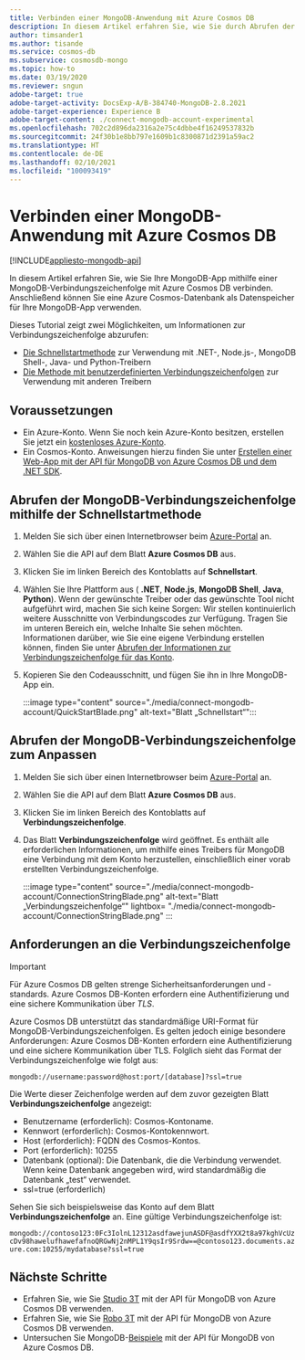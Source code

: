 ```yaml
---
title: Verbinden einer MongoDB-Anwendung mit Azure Cosmos DB
description: In diesem Artikel erfahren Sie, wie Sie durch Abrufen der Verbindungszeichenfolge über das Portal eine MongoDB-App mit Azure Cosmos DB verbinden.
author: timsander1
ms.author: tisande
ms.service: cosmos-db
ms.subservice: cosmosdb-mongo
ms.topic: how-to
ms.date: 03/19/2020
ms.reviewer: sngun
adobe-target: true
adobe-target-activity: DocsExp-A/B-384740-MongoDB-2.8.2021
adobe-target-experience: Experience B
adobe-target-content: ./connect-mongodb-account-experimental
ms.openlocfilehash: 702c2d896da2316a2e75c4dbbe4f16249537832b
ms.sourcegitcommit: 24f30b1e8bb797e1609b1c8300871d2391a59ac2
ms.translationtype: HT
ms.contentlocale: de-DE
ms.lasthandoff: 02/10/2021
ms.locfileid: "100093419"
---
```

# <a name="connect-a-mongodb-application-to-azure-cosmos-db"></a>Verbinden einer MongoDB-Anwendung mit Azure Cosmos DB
[!INCLUDE[appliesto-mongodb-api](includes/appliesto-mongodb-api.md)]

In diesem Artikel erfahren Sie, wie Sie Ihre MongoDB-App mithilfe einer MongoDB-Verbindungszeichenfolge mit Azure Cosmos DB verbinden. Anschließend können Sie eine Azure Cosmos-Datenbank als Datenspeicher für Ihre MongoDB-App verwenden.

Dieses Tutorial zeigt zwei Möglichkeiten, um Informationen zur Verbindungszeichenfolge abzurufen:

- [Die Schnellstartmethode](#get-the-mongodb-connection-string-by-using-the-quick-start) zur Verwendung mit .NET-, Node.js-, MongoDB Shell-, Java- und Python-Treibern
- [Die Methode mit benutzerdefinierten Verbindungszeichenfolgen](#get-the-mongodb-connection-string-to-customize) zur Verwendung mit anderen Treibern

## <a name="prerequisites"></a>Voraussetzungen

- Ein Azure-Konto. Wenn Sie noch kein Azure-Konto besitzen, erstellen Sie jetzt ein [kostenloses Azure-Konto](https://azure.microsoft.com/free/).
- Ein Cosmos-Konto. Anweisungen hierzu finden Sie unter [Erstellen einer Web-App mit der API für MongoDB von Azure Cosmos DB und dem .NET SDK](create-mongodb-dotnet.md).

## <a name="get-the-mongodb-connection-string-by-using-the-quick-start"></a>Abrufen der MongoDB-Verbindungszeichenfolge mithilfe der Schnellstartmethode

1. Melden Sie sich über einen Internetbrowser beim [Azure-Portal](https://portal.azure.com) an.
2. Wählen Sie die API auf dem Blatt **Azure Cosmos DB** aus.
3. Klicken Sie im linken Bereich des Kontoblatts auf **Schnellstart**.
4. Wählen Sie Ihre Plattform aus ( **.NET**, **Node.js**, **MongoDB Shell**, **Java**, **Python**). Wenn der gewünschte Treiber oder das gewünschte Tool nicht aufgeführt wird, machen Sie sich keine Sorgen: Wir stellen kontinuierlich weitere Ausschnitte von Verbindungscodes zur Verfügung. Tragen Sie im unteren Bereich ein, welche Inhalte Sie sehen möchten. Informationen darüber, wie Sie eine eigene Verbindung erstellen können, finden Sie unter [Abrufen der Informationen zur Verbindungszeichenfolge für das Konto](#get-the-mongodb-connection-string-to-customize).
5. Kopieren Sie den Codeausschnitt, und fügen Sie ihn in Ihre MongoDB-App ein.

    :::image type="content" source="./media/connect-mongodb-account/QuickStartBlade.png" alt-text="Blatt „Schnellstart“":::

## <a name="get-the-mongodb-connection-string-to-customize"></a>Abrufen der MongoDB-Verbindungszeichenfolge zum Anpassen

1. Melden Sie sich über einen Internetbrowser beim [Azure-Portal](https://portal.azure.com) an.
2. Wählen Sie die API auf dem Blatt **Azure Cosmos DB** aus.
3. Klicken Sie im linken Bereich des Kontoblatts auf **Verbindungszeichenfolge**.
4. Das Blatt **Verbindungszeichenfolge** wird geöffnet. Es enthält alle erforderlichen Informationen, um mithilfe eines Treibers für MongoDB eine Verbindung mit dem Konto herzustellen, einschließlich einer vorab erstellten Verbindungszeichenfolge.

   :::image type="content" source="./media/connect-mongodb-account/ConnectionStringBlade.png" alt-text="Blatt „Verbindungszeichenfolge“" lightbox= "./media/connect-mongodb-account/ConnectionStringBlade.png" :::

## <a name="connection-string-requirements"></a>Anforderungen an die Verbindungszeichenfolge

> [!Important]
> Für Azure Cosmos DB gelten strenge Sicherheitsanforderungen und -standards. Azure Cosmos DB-Konten erfordern eine Authentifizierung und eine sichere Kommunikation über *TLS*.

Azure Cosmos DB unterstützt das standardmäßige URI-Format für MongoDB-Verbindungszeichenfolgen. Es gelten jedoch einige besondere Anforderungen: Azure Cosmos DB-Konten erfordern eine Authentifizierung und eine sichere Kommunikation über TLS. Folglich sieht das Format der Verbindungszeichenfolge wie folgt aus:

`mongodb://username:password@host:port/[database]?ssl=true`

Die Werte dieser Zeichenfolge werden auf dem zuvor gezeigten Blatt **Verbindungszeichenfolge** angezeigt:

* Benutzername (erforderlich): Cosmos-Kontoname.
* Kennwort (erforderlich): Cosmos-Kontokennwort.
* Host (erforderlich): FQDN des Cosmos-Kontos.
* Port (erforderlich): 10255
* Datenbank (optional): Die Datenbank, die die Verbindung verwendet. Wenn keine Datenbank angegeben wird, wird standardmäßig die Datenbank „test“ verwendet.
* ssl=true (erforderlich)

Sehen Sie sich beispielsweise das Konto auf dem Blatt **Verbindungszeichenfolge** an. Eine gültige Verbindungszeichenfolge ist:

`mongodb://contoso123:0Fc3IolnL12312asdfawejunASDF@asdfYXX2t8a97kghVcUzcDv98hawelufhawefafnoQRGwNj2nMPL1Y9qsIr9Srdw==@contoso123.documents.azure.com:10255/mydatabase?ssl=true`

## <a name="next-steps"></a>Nächste Schritte

- Erfahren Sie, wie Sie [Studio 3T](mongodb-mongochef.md) mit der API für MongoDB von Azure Cosmos DB verwenden.
- Erfahren Sie, wie Sie [Robo 3T](mongodb-robomongo.md) mit der API für MongoDB von Azure Cosmos DB verwenden.
- Untersuchen Sie MongoDB-[Beispiele](mongodb-samples.md) mit der API für MongoDB von Azure Cosmos DB.
